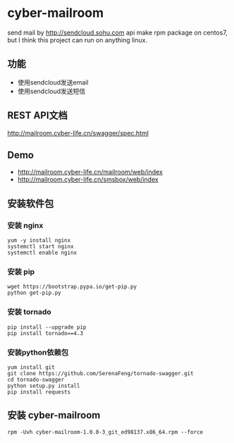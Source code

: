 # cyber-mailroom
send mail by http://sendcloud.sohu.com api
make rpm package on centos7, but I think this project can run on anything linux.

## 功能
* 使用sendcloud发送email
* 使用sendcloud发送短信


## REST API文档
http://mailroom.cyber-life.cn/swagger/spec.html


## Demo
* http://mailroom.cyber-life.cn/mailroom/web/index
* http://mailroom.cyber-life.cn/smsbox/web/index


## 安装软件包
### 安装 nginx
```
yum -y install nginx
systemctl start nginx
systemctl enable nginx
```
### 安装 pip
```
wget https://bootstrap.pypa.io/get-pip.py
python get-pip.py
```
### 安装 tornado
```
pip install --upgrade pip
pip install tornado==4.3
```
### 安装python依赖包
```
yum install git
git clone https://github.com/SerenaFeng/tornado-swagger.git
cd tornado-swagger
python setup.py install
pip install requests
```

## 安装 cyber-mailroom
```
rpm -Uvh cyber-mailroom-1.0.0-3_git_ed98137.x86_64.rpm --force
```
